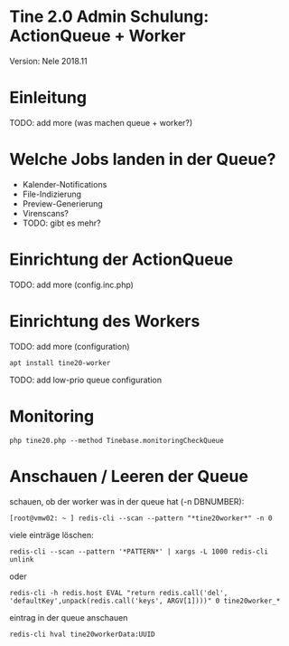 Tine 2.0 Admin Schulung: ActionQueue + Worker
=================

Version: Nele 2018.11

Einleitung
=================

TODO: add more (was machen queue + worker?)

Welche Jobs landen in der Queue?
=================

- Kalender-Notifications
- File-Indizierung
- Preview-Generierung
- Virenscans?
- TODO: gibt es mehr?

Einrichtung der ActionQueue
=================

TODO: add more (config.inc.php)

Einrichtung des Workers
=================

TODO: add more (configuration)

    apt install tine20-worker

TODO: add low-prio queue configuration

Monitoring
=================

    php tine20.php --method Tinebase.monitoringCheckQueue

Anschauen / Leeren der Queue
=================

schauen, ob der worker was in der queue hat (-n DBNUMBER):

    [root@vmw02: ~ ] redis-cli --scan --pattern "*tine20worker*" -n 0


viele einträge löschen:

    redis-cli --scan --pattern '*PATTERN*' | xargs -L 1000 redis-cli unlink

oder

    redis-cli -h redis.host EVAL "return redis.call('del', 'defaultKey',unpack(redis.call('keys', ARGV[1])))" 0 tine20worker_*

eintrag in der queue anschauen

    redis-cli hval tine20workerData:UUID
